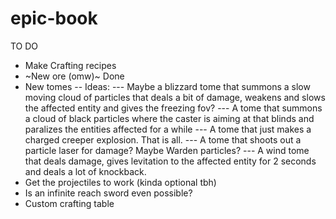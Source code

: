# epic-book

TO DO
- Make Crafting recipes
- ~New ore (omw)~ Done
- New tomes
-- Ideas:
--- Maybe a blizzard tome that summons a slow moving cloud of particles that deals a bit of damage, weakens and slows the affected entity and gives the freezing fov?
--- A tome that summons a cloud of black particles where the caster is aiming at that blinds and paralizes the entities affected for a while
--- A tome that just makes a charged creeper explosion. That is all.
--- A tome that shoots out a particle laser for damage? Maybe Warden particles?
--- A wind tome that deals damage, gives levitation to the affected entity for 2 seconds and deals a lot of knockback.
- Get the projectiles to work (kinda optional tbh)
- Is an infinite reach sword even possible?
- Custom crafting table
